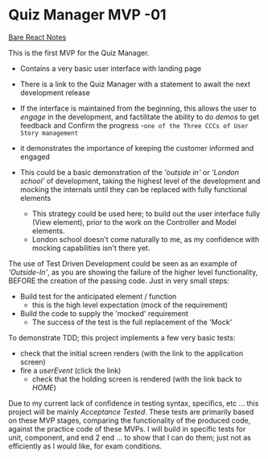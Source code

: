 # Quiz Manager MVP -01

[Bare React Notes](./REACT.MD)

This is the first MVP for the Quiz Manager.
- Contains a very basic user interface with landing page
- There is a link to the Quiz Manager with a statement to await the next development release


- If the interface is maintained from the beginning, this allows the user to *engage* in the development,
  and factilitate the ability to do *demos* to get feedback and Confirm the progress -`one of the Three CCCs of User Story management`
- it demonstrates the importance of keeping the customer informed and engaged


- This could be a basic demonstration of the *'outside in'* or *'London school'* of development, taking the highest level
  of the development and mocking the internals until they can be replaced with fully functional elements
  - This strategy could be used here; to build out the user interface fully (View element), prior to the work on the Controller and Model
    elements.
  - London school doesn't come naturally to me, as my confidence with mocking capabilities isn't there yet.

The use of Test Driven Development could be seen as an example of *'Outside-In'*, as you are showing the failure of the
higher level functionality, BEFORE the creation of the passing code. Just in very small steps:
- Build test for the anticipated element / function
  - this is the high level expectation (mock of the requirement)
- Build the code to supply the 'mocked' requirement
  - The success of the test is the full replacement of the 'Mock'

To demonstrate TDD; this project implements a few very basic tests:
- check that the initial screen renders (with the link to the application screen)
- fire a *userEvent* (click the link)
  - check that the holding screen is rendered (with the link back to *HOME*)

Due to my current lack of confidence in testing syntax, specifics, etc ... this project will be mainly *Acceptance Tested*.
These tests are primarily based on these MVP stages, comparing the functionality of the produced code, against the practice code
of these MVPs. I will build in specific tests for unit, component, and end 2 end ... to show that I can do them; just not
as efficiently as I would like, for exam conditions.